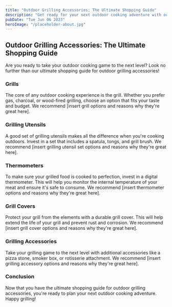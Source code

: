 ```yaml
---
title: "Outdoor Grilling Accessories: The Ultimate Shopping Guide"
description: "Get ready for your next outdoor cooking adventure with our ultimate shopping guide for outdoor grilling accessories! Find everything you need to cook up a delicious feast on the grill."
pubDate: "Tue Jun 06 2023"
heroImage: "/placeholder-about.jpg"
---
```


## Outdoor Grilling Accessories: The Ultimate Shopping Guide

Are you ready to take your outdoor cooking game to the next level? Look no further than our ultimate shopping guide for outdoor grilling accessories!

### Grills

The core of any outdoor cooking experience is the grill. Whether you prefer gas, charcoal, or wood-fired grilling, choose an option that fits your taste and budget. We recommend [insert grill options and reasons why they&#39;re great here].

### Grilling Utensils

A good set of grilling utensils makes all the difference when you&#39;re cooking outdoors. Invest in a set that includes a spatula, tongs, and grill brush. We recommend [insert grilling utensil set options and reasons why they&#39;re great here].

### Thermometers

To make sure your grilled food is cooked to perfection, invest in a digital thermometer. This will help you monitor the internal temperature of your meat and ensure it&#39;s safe to consume. We recommend [insert thermometer options and reasons why they&#39;re great here].

### Grill Covers

Protect your grill from the elements with a durable grill cover. This will help extend the life of your grill and prevent rust and corrosion. We recommend [insert grill cover options and reasons why they&#39;re great here].

### Grilling Accessories

Take your grilling game to the next level with additional accessories like a pizza stone, smoker box, or rotisserie attachment. We recommend [insert grilling accessory options and reasons why they&#39;re great here].

### Conclusion

Now that you have the ultimate shopping guide for outdoor grilling accessories, you&#39;re ready to plan your next outdoor cooking adventure. Happy grilling!
